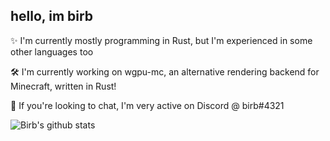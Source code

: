 ## hello, im birb

✨ I'm currently mostly programming in Rust, but I'm experienced in some other languages too

🛠️ I'm currently working on wgpu-mc, an alternative rendering backend for Minecraft, written in Rust!

💬 If you're looking to chat, I'm very active on Discord @ birb#4321

![Birb's github stats](https://github-readme-stats.vercel.app/api?username=birbe&theme=nord)

